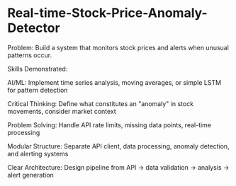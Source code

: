 # Real-time-Stock-Price-Anomaly-Detector


Problem: Build a system that monitors stock prices and alerts when unusual patterns occur.

Skills Demonstrated:

AI/ML: Implement time series analysis, moving averages, or simple LSTM for pattern detection

Critical Thinking: Define what constitutes an "anomaly" in stock movements, consider market context

Problem Solving: Handle API rate limits, missing data points, real-time processing

Modular Structure: Separate API client, data processing, anomaly detection, and alerting systems

Clear Architecture: Design pipeline from API → data validation → analysis → alert generation
